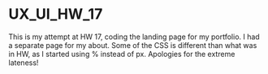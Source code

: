 # UX_UI_HW_17

This is my attempt at HW 17, coding the landing page for my portfolio. I had a separate page for my about. Some of the CSS is different than what was in HW, as I started using % instead of px. Apologies for the extreme lateness!
